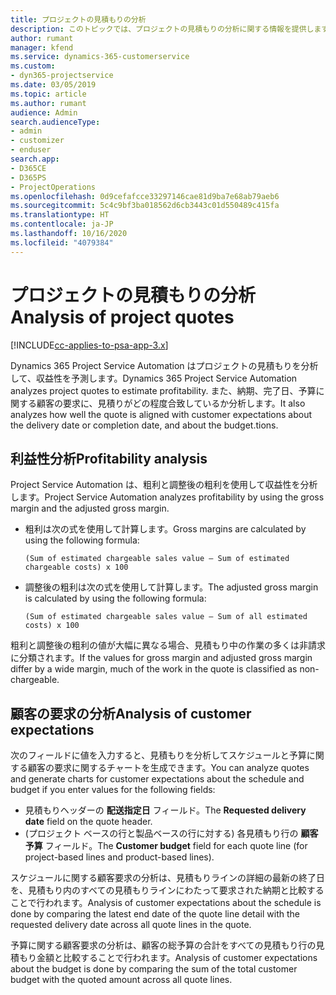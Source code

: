 ```yaml
---
title: プロジェクトの見積もりの分析
description: このトピックでは、プロジェクトの見積もりの分析に関する情報を提供します。
author: rumant
manager: kfend
ms.service: dynamics-365-customerservice
ms.custom:
- dyn365-projectservice
ms.date: 03/05/2019
ms.topic: article
ms.author: rumant
audience: Admin
search.audienceType:
- admin
- customizer
- enduser
search.app:
- D365CE
- D365PS
- ProjectOperations
ms.openlocfilehash: 0d9cefafcce33297146cae81d9ba7e68ab79aeb6
ms.sourcegitcommit: 5c4c9bf3ba018562d6cb3443c01d550489c415fa
ms.translationtype: HT
ms.contentlocale: ja-JP
ms.lasthandoff: 10/16/2020
ms.locfileid: "4079384"
---
```

# <a name="analysis-of-project-quotes"></a><span data-ttu-id="f2974-103">プロジェクトの見積もりの分析</span><span class="sxs-lookup"><span data-stu-id="f2974-103">Analysis of project quotes</span></span>

[!INCLUDE[cc-applies-to-psa-app-3.x](../includes/cc-applies-to-psa-app-3x.md)]

<span data-ttu-id="f2974-104">Dynamics 365 Project Service Automation はプロジェクトの見積もりを分析して、収益性を予測します。</span><span class="sxs-lookup"><span data-stu-id="f2974-104">Dynamics 365 Project Service Automation analyzes project quotes to estimate profitability.</span></span> <span data-ttu-id="f2974-105">また、納期、完了日、予算に関する顧客の要求に、見積りがどの程度合致しているか分析します。</span><span class="sxs-lookup"><span data-stu-id="f2974-105">It also analyzes how well the quote is aligned with customer expectations about the delivery date or completion date, and about the budget.tions.</span></span>

## <a name="profitability-analysis"></a><span data-ttu-id="f2974-106">利益性分析</span><span class="sxs-lookup"><span data-stu-id="f2974-106">Profitability analysis</span></span>

<span data-ttu-id="f2974-107">Project Service Automation は、粗利と調整後の粗利を使用して収益性を分析します。</span><span class="sxs-lookup"><span data-stu-id="f2974-107">Project Service Automation analyzes profitability by using the gross margin and the adjusted gross margin.</span></span>

- <span data-ttu-id="f2974-108">粗利は次の式を使用して計算します。</span><span class="sxs-lookup"><span data-stu-id="f2974-108">Gross margins are calculated by using the following formula:</span></span>

  `
    (Sum of estimated chargeable sales value – Sum of estimated chargeable costs) x 100
  `
- <span data-ttu-id="f2974-109">調整後の粗利は次の式を使用して計算します。</span><span class="sxs-lookup"><span data-stu-id="f2974-109">The adjusted gross margin is calculated by using the following formula:</span></span>

  `
    (Sum of estimated chargeable sales value – Sum of all estimated costs) x 100
  `

<span data-ttu-id="f2974-110">粗利と調整後の粗利の値が大幅に異なる場合、見積もり中の作業の多くは非請求に分類されます。</span><span class="sxs-lookup"><span data-stu-id="f2974-110">If the values for gross margin and adjusted gross margin differ by a wide margin, much of the work in the quote is classified as non-chargeable.</span></span>

## <a name="analysis-of-customer-expectations"></a><span data-ttu-id="f2974-111">顧客の要求の分析</span><span class="sxs-lookup"><span data-stu-id="f2974-111">Analysis of customer expectations</span></span>

<span data-ttu-id="f2974-112">次のフィールドに値を入力すると、見積もりを分析してスケジュールと予算に関する顧客の要求に関するチャートを生成できます。</span><span class="sxs-lookup"><span data-stu-id="f2974-112">You can analyze quotes and generate charts for customer expectations about the schedule and budget if you enter values for the following fields:</span></span>

- <span data-ttu-id="f2974-113">見積もりヘッダーの **配送指定日** フィールド。</span><span class="sxs-lookup"><span data-stu-id="f2974-113">The **Requested delivery date** field on the quote header.</span></span>
- <span data-ttu-id="f2974-114">(プロジェクト ベースの行と製品ベースの行に対する) 各見積もり行の **顧客予算** フィールド。</span><span class="sxs-lookup"><span data-stu-id="f2974-114">The **Customer budget** field for each quote line (for project-based lines and product-based lines).</span></span>

<span data-ttu-id="f2974-115">スケジュールに関する顧客要求の分析は、見積もりラインの詳細の最新の終了日を、見積もり内のすべての見積もりラインにわたって要求された納期と比較することで行われます。</span><span class="sxs-lookup"><span data-stu-id="f2974-115">Analysis of customer expectations about the schedule is done by comparing the latest end date of the quote line detail with the requested delivery date across all quote lines in the quote.</span></span>

<span data-ttu-id="f2974-116">予算に関する顧客要求の分析は、顧客の総予算の合計をすべての見積もり行の見積もり金額と比較することで行われます。</span><span class="sxs-lookup"><span data-stu-id="f2974-116">Analysis of customer expectations about the budget is done by comparing the sum of the total customer budget with the quoted amount across all quote lines.</span></span>
